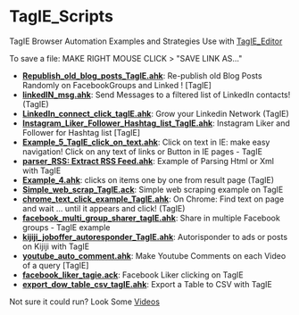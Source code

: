 # TagIE_Scripts
TagIE Browser Automation Examples and Strategies
Use with <a href="https://github.com/adegard/TagIE.ahk/">TagIE_Editor</a>

To save a file:
MAKE RIGHT MOUSE CLICK > "SAVE LINK AS..."
<ul>
<li><b><a href="https://raw.githubusercontent.com/adegard/TagIE_Scripts/master/Republish_old_blog_posts_TagIE.ahk">Republish_old_blog_posts_TagIE.ahk</a></b>: Re-publish old Blog Posts Randomly on FacebookGroups and Linked ! [TagIE]</li>
<li><b><a href="https://raw.githubusercontent.com/adegard/TagIE_Scripts/master/linkedIN_msg.ahk">linkedIN_msg.ahk</a></b>: Send Messages to a filtered list of LinkedIn contacts! (TagIE)</li>
<li><b><a href="https://raw.githubusercontent.com/adegard/TagIE_Scripts/master/LinkedIn_connect_click_tagIE.ahk">LinkedIn_connect_click_tagIE.ahk</a></b>: Grow your Linkedin Network (TagIE)</li>
<li><b><a href="https://raw.githubusercontent.com/adegard/TagIE_Scripts/master/Instagram_Liker_Follower_Hashtag_list_TagIE.ahk">Instagram_Liker_Follower_Hashtag_list_TagIE.ahk</a></b>: Instagram Liker and Follower for Hashtag list [TagIE]</li>
<li><b><a href="https://raw.githubusercontent.com/adegard/TagIE_Scripts/master/Example_5_TagIE_click_on_text.ahk">Example_5_TagIE_click_on_text.ahk</a></b>: Click on text in IE: make easy navigation! Click on any text of links or Button in IE pages - TagIE</li>
<li><b><a href="https://raw.githubusercontent.com/adegard/TagIE_Scripts/master/parser_RSS: Extract RSS Feed.ahk">parser_RSS: Extract RSS Feed.ahk</a></b>: Example of Parsing Html or Xml with TagIE</li>
<li><b><a href="https://raw.githubusercontent.com/adegard/TagIE_Scripts/master/Example_4.ahk">Example_4.ahk</a></b>: clicks on items one by one from result page (TagIE)</li>
<li><b><a href="https://raw.githubusercontent.com/adegard/TagIE_Scripts/master/Simple_web_scrap_TagIE.ack">Simple_web_scrap_TagIE.ack</a></b>: Simple web scraping example on TagIE</li>
<li><b><a href="https://raw.githubusercontent.com/adegard/TagIE_Scripts/master/chrome_text_click_example_TagIE.ahk">chrome_text_click_example_TagIE.ahk</a></b>: On Chrome: Find text on page and wait ... until it appears and click! (TagIE)</li>
<li><b><a href="https://raw.githubusercontent.com/adegard/TagIE_Scripts/master/facebook_multi_group_sharer_tagIE.ahk">facebook_multi_group_sharer_tagIE.ahk</a></b>: Share in multiple Facebook groups - TagIE example</li>
<li><b><a href="https://raw.githubusercontent.com/adegard/TagIE_Scripts/master/kijiji_joboffer_autoresponder_TagIE.ahk">kijiji_joboffer_autoresponder_TagIE.ahk</a></b>: Autorisponder to ads or posts on Kijiji with TagIE</li>
<li><b><a href="https://raw.githubusercontent.com/adegard/TagIE_Scripts/master/youtube_auto_comment.ahk">youtube_auto_comment.ahk</a></b>: Make Youtube Comments on each Video of a query [TagIE]</li>
<li><b><a href="https://raw.githubusercontent.com/adegard/TagIE_Scripts/master/facebook_liker_tagie.ack">facebook_liker_tagie.ack</a></b>: Facebook Liker clicking on TagIE</li>
<li><b><a href="https://raw.githubusercontent.com/adegard/TagIE_Scripts/master/export_dow_table_csv_tagIE.ahk">export_dow_table_csv_tagIE.ahk</a></b>: Export a Table to CSV with TagIE</li>
</ul>  
 

Not sure it could run? Look Some <a href="https://www.youtube.com/channel/UCj_yWYv_K-WJ4PARgEzP07Q/videos" rel="nofollow">Videos</a>
